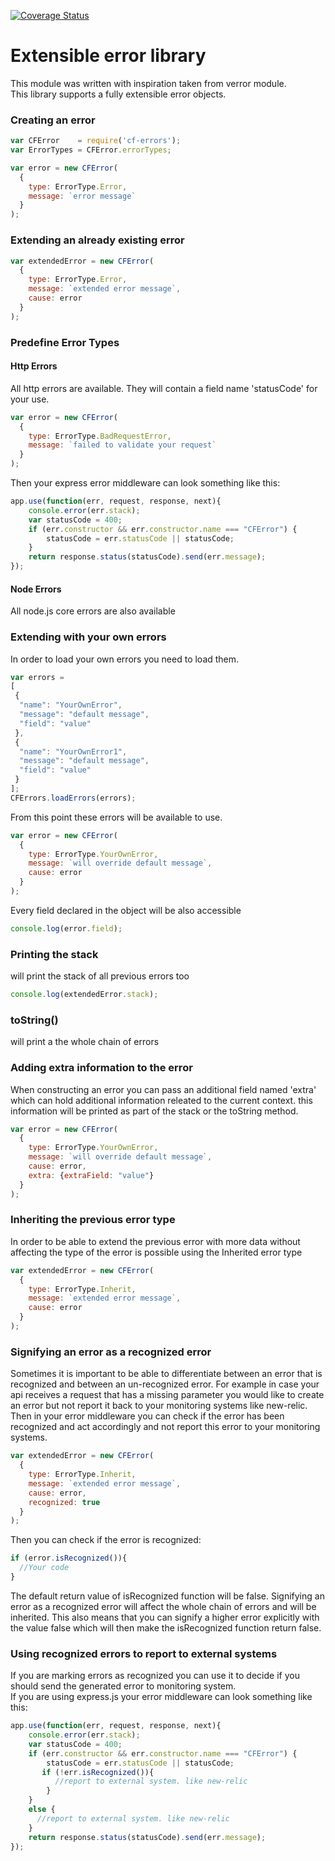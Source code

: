 [![Coverage Status](https://coveralls.io/repos/github/codefresh-io/cf-errors/badge.svg?branch=develop)](https://coveralls.io/github/codefresh-io/cf-errors?branch=develop)

# Extensible error library
This module was written with inspiration taken from verror module. <br/>
This library supports a fully extensible error objects.

### Creating an error
```javascript
var CFError    = require('cf-errors');
var ErrorTypes = CFError.errorTypes;

var error = new CFError(
  {
    type: ErrorType.Error,
    message: `error message`
  }
);
```

### Extending an already existing error
```javascript
var extendedError = new CFError(
  {
    type: ErrorType.Error,
    message: `extended error message`,
    cause: error
  }
);
```

### Predefine Error Types
#### Http Errors
All http errors are available.
They will contain a field name 'statusCode' for your use.
```javascript
var error = new CFError(
  {
    type: ErrorType.BadRequestError,
    message: `failed to validate your request`
  }
);
```
Then your express error middleware can look something like this:
```javascript
app.use(function(err, request, response, next){
    console.error(err.stack);
    var statusCode = 400;
    if (err.constructor && err.constructor.name === "CFError") { 
        statusCode = err.statusCode || statusCode;
    }
    return response.status(statusCode).send(err.message);
});
```
#### Node Errors
All node.js core errors are also available

### Extending with your own errors
In order to load your own errors you need to load them.
```javascript
var errors = 
[
 {
  "name": "YourOwnError",
  "message": "default message",
  "field": "value"
 },
 {
  "name": "YourOwnError1",
  "message": "default message",
  "field": "value"
 }
];
CFErrors.loadErrors(errors);
```
From this point these errors will be available to use.
```javascript
var error = new CFError(
  {
    type: ErrorType.YourOwnError,
    message: `will override default message`,
    cause: error
  }
);
```
Every field declared in the object will be also accessible
```javascript
console.log(error.field);
```

### Printing the stack
will print the stack of all previous errors too
```javascript
console.log(extendedError.stack);
```
### toString()
will print a the whole chain of errors

### Adding extra information to the error
When constructing an error you can pass an additional field named 'extra' which can hold additional information releated to the current context. this information will be printed as part of the stack or the toString method.
```javascript
var error = new CFError(
  {
    type: ErrorType.YourOwnError,
    message: `will override default message`,
    cause: error,
    extra: {extraField: "value"}
  }
);
```

### Inheriting the previous error type
In order to be able to extend the previous error with more data without affecting the type of the error is possible using the Inherited error type
```javascript
var extendedError = new CFError(
  {
    type: ErrorType.Inherit,
    message: `extended error message`,
    cause: error
  }
);
```

### Signifying an error as a recognized error
Sometimes it is important to be able to differentiate between an error that is recognized and between an un-recognized error.
For example in case your api receives a request that has a missing parameter you would like to create an error but not report it back to your monitoring systems like new-relic.
Then in your error middleware you can check if the error has been recognized and act accordingly and not report this error to your monitoring systems.
```javascript
var extendedError = new CFError(
  {
    type: ErrorType.Inherit,
    message: `extended error message`,
    cause: error,
    recognized: true
  }
);
```
Then you can check if the error is recognized:
```javascript
if (error.isRecognized()){
  //Your code
}
```
The default return value of isRecognized function will be false.
Signifying an error as a recognized error will affect the whole chain of errors and will be inherited.
This also means that you can signify a higher error explicitly with the value false which will then make the isRecognized function return false.

### Using recognized errors to report to external systems
If you are marking errors as recognized you can use it to decide if you should send the generated error to monitoring system. <br/>
If you are using express.js your error middleware can look something like this:
```javascript
app.use(function(err, request, response, next){
    console.error(err.stack);
    var statusCode = 400;
    if (err.constructor && err.constructor.name === "CFError") { 
        statusCode = err.statusCode || statusCode;
       if (!err.isRecognized()){
          //report to external system. like new-relic
        }
    }
    else {
      //report to external system. like new-relic
    }
    return response.status(statusCode).send(err.message);
});
```

